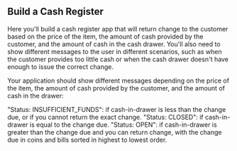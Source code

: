 ## Build a Cash Register
Here you'll build a cash register app that will return change to the customer based on the price of the item, the amount of cash provided by the customer, and the amount of cash in the cash drawer. You'll also need to show different messages to the user in different scenarios, such as when the customer provides too little cash or when the cash drawer doesn't have enough to issue the correct change.

Your application should show different messages depending on the price of the item, the amount of cash provided by the customer, and the amount of cash in the drawer:

"Status: INSUFFICIENT_FUNDS": if cash-in-drawer is less than the change due, or if you cannot return the exact change.
"Status: CLOSED": if cash-in-drawer is equal to the change due.
"Status: OPEN": if cash-in-drawer is greater than the change due and you can return change, with the change due in coins and bills sorted in highest to lowest order.
